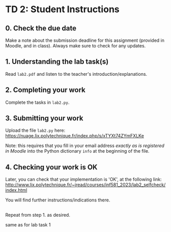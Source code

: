 # TD 2: Student Instructions

## 0. Check the due date

Make a note about the submission deadline for this assignment (provided in Moodle, and in class). Always make sure to check for any updates. 

## 1. Understanding the lab task(s)

Read `lab2.pdf` and listen to the teacher's introduction/explanations. 

## 2. Completing your work

Complete the tasks in `lab2.py`. 

## 3. Submitting your work

Upload the file `lab2.py` here: https://nuage.lix.polytechnique.fr/index.php/s/xTYXt74ZYmFXLKe

Note: this requires that you fill in your email address *exactly as is registered in Moodle* into the Python dictionary `info` at the beginning of the file. 

## 4. Checking your work is OK 

Later, you can check that your implementation is 'OK', at the following link: http://www.lix.polytechnique.fr/~jread/courses/inf581_2023/lab2_selfcheck/index.html

You will find further instructions/indications there.

## 

Repeat from step 1. as desired. 

same as for lab task 1
